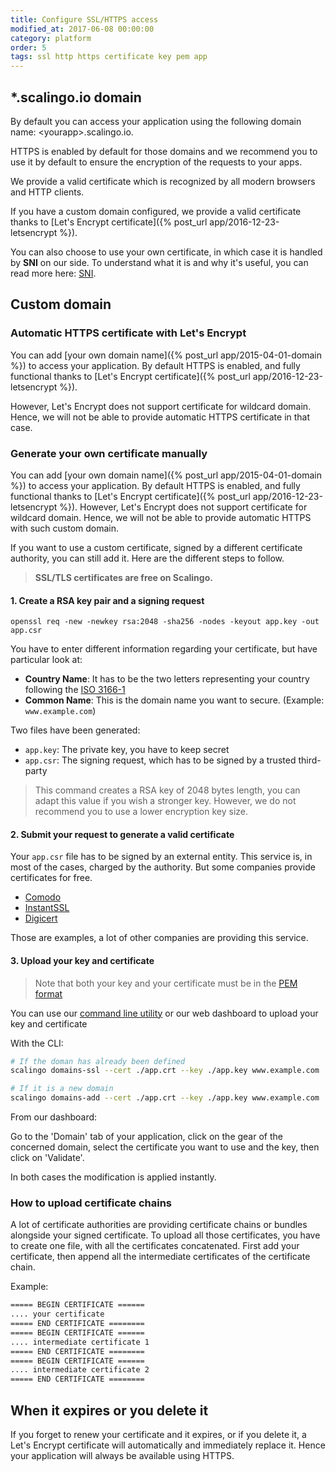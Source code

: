 ```yaml
---
title: Configure SSL/HTTPS access
modified_at: 2017-06-08 00:00:00
category: platform
order: 5
tags: ssl http https certificate key pem app
---
```


## *.scalingo.io domain

By default you can access your application using the following domain name:
\<yourapp\>.scalingo.io.

HTTPS is enabled by default for those domains and we recommend you to use it by
default to ensure the encryption of the requests to your apps.

We provide a valid certificate which is recognized by all modern browsers and
HTTP clients.

If you have a custom domain configured, we provide a valid certificate thanks to
[Let's Encrypt certificate]({% post_url app/2016-12-23-letsencrypt %}).


You can also choose to use your own certificate, in which case it is handled by 
**SNI** on our side. To understand what it is and why it's useful, you can read more here:
[SNI](https://en.wikipedia.org/wiki/Server_Name_Indication).

## Custom domain

### Automatic HTTPS certificate with Let's Encrypt

You can add [your own domain name]({% post_url app/2015-04-01-domain %}) to
access your application. By default HTTPS is enabled, and fully functional thanks to
[Let's Encrypt certificate]({% post_url app/2016-12-23-letsencrypt %}).

However, Let's Encrypt does not support certificate for wildcard domain. Hence, we will not
be able to provide automatic HTTPS certificate in that case.

### Generate your own certificate manually

You can add [your own domain name]({% post_url app/2015-04-01-domain %}) to
access your application. By default HTTPS is enabled, and fully functional thanks to
[Let's Encrypt certificate]({% post_url app/2016-12-23-letsencrypt %}). However, Let's Encrypt does not
support certificate for wildcard domain. Hence, we will not be able to provide automatic HTTPS with
such custom domain.

If you want to use a custom certificate, signed by a different certificate authority,
you can still add it. Here are the different steps to follow.

<blockquote class="bg-info">
  <strong>SSL/TLS certificates are free on Scalingo.</strong>
</blockquote>

#### 1. Create a RSA key pair and a signing request

```
openssl req -new -newkey rsa:2048 -sha256 -nodes -keyout app.key -out app.csr
```

You have to enter different information regarding your certificate, but have
particular look at:

* __Country Name__: It has to be the two letters representing your country following the
[ISO 3166-1](https://en.wikipedia.org/wiki/ISO_3166-1_alpha-2)
* __Common Name__: This is the domain name you want to secure. (Example: `www.example.com`)

Two files have been generated:

* `app.key`: The private key, you have to keep secret
* `app.csr`: The signing request, which has to be signed by a trusted third-party

> This command creates a RSA key of 2048 bytes length, you can adapt this
> value if you wish a stronger key. However, we do not recommend you to use a
> lower encryption key size.

#### 2. Submit your request to generate a valid certificate

Your `app.csr` file has to be signed by an external entity. This service is, in most
of the cases, charged by the authority. But some companies provide certificates
for free.

* [Comodo](https://ssl.comodo.com)
* [InstantSSL](https://www.instantssl.com/)
* [Digicert](https://www.digicert.com/ssl-certificate.htm)

Those are examples, a lot of other companies are providing this service.

#### 3. Upload your key and certificate

> Note that both your key and your certificate must be in the [PEM
> format](https://en.wikipedia.org/wiki/Privacy-enhanced_Electronic_Mail)

You can use our [command line utility](http://cli.scalingo.com) or our web dashboard
to upload your key and certificate

With the CLI:

```bash
# If the doman has already been defined
scalingo domains-ssl --cert ./app.crt --key ./app.key www.example.com

# If it is a new domain
scalingo domains-add --cert ./app.crt --key ./app.key www.example.com
```

From our dashboard:

Go to the 'Domain' tab of your application, click on the gear of the concerned domain,
select the certificate you want to use and the key, then click on 'Validate'.

In both cases the modification is applied instantly.

### How to upload certificate chains

A lot of certificate authorities are providing certificate chains or bundles alongside your signed certificate. To upload all those certificates, you have to create one file, with all the certificates concatenated. First add your certificate, then append all the intermediate certificates of the certificate chain.

Example:

```bash
===== BEGIN CERTIFICATE ======
.... your certificate
===== END CERTIFICATE ========
===== BEGIN CERTIFICATE ======
.... intermediate certificate 1
===== END CERTIFICATE ========
===== BEGIN CERTIFICATE ======
.... intermediate certificate 2
===== END CERTIFICATE ========
```

## When it expires or you delete it

If you forget to renew your certificate and it expires, or if you delete it, a Let's
Encrypt certificate will automatically and immediately replace it. Hence your application will
always be available using HTTPS.
